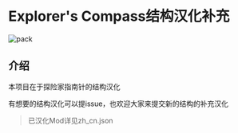 # **Explorer's Compass结构汉化补充**

![pack](https://github.com/user-attachments/assets/4cb8902e-5402-4758-9a59-ee2afd85ccda)

## 介绍

本项目在于探险家指南针的结构汉化

有想要的结构汉化可以提issue，也欢迎大家来提交新的结构的补充汉化

> 已汉化Mod详见zh_cn.json

